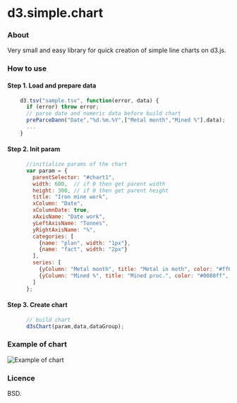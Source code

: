 # d3.simple.chart

### About
Very small and easy library for quick creation of simple line charts on d3.js.

### How to use
#### Step 1. Load and prepare data
```js
    d3.tsv("sample.tsv", function(error, data) {
      if (error) throw error;
      // parse date and numeric data before build chart
      preParceDann("Date","%d.%m.%Y",["Metal month","Mined %"],data);
      ...
    }
```
#### Step 2. Init param
```js
      //initialize params of the chart
      var param = {
        parentSelector: "#chart1",
        width: 600,  // if 0 then get parent width
        height: 300, // if 0 then get parent height
        title: "Iron mine work",
        xColumn: "Date",
        xColumnDate: true,
        xAxisName: "Date work",
        yLeftAxisName: "Tonnes",
        yRightAxisName: "%",
        categories: [
          {name: "plan", width: "1px"},
          {name: "fact", width: "2px"}
        ],
        series: [
          {yColumn: "Metal month", title: "Metal in moth", color: "#ff6600", yAxis: "left"},
          {yColumn: "Mined %", title: "Mined proc.", color: "#0080ff", yAxis: "right"}
        ]
      };
```
#### Step 3. Create chart
```js
      // build chart
      d3sChart(param,data,dataGroup);
```
### Example of chart
![Example of chart](https://cloud.githubusercontent.com/assets/20028214/16200289/8118c198-372e-11e6-89b5-da5072c648da.png)

### Licence
BSD.
